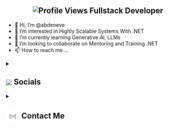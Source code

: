 

<h2 align="center">
  <img src="https://komarev.com/ghpvc/?username=abdeneve" alt="Profile Views">
  Fullstack Developer
</h2>

- 👋 Hi, I’m @abdeneve
- 👀 I’m interested in Highly Scalable Systems With .NET
- 🌱 I’m currently learning Generative AI, LLMs
- 💞️ I’m looking to collaborate on Mentoring and Training .NET
- 📫 How to reach me ...

<details>
  <summary><h2> <img align ='center' src='https://i.giphy.com/media/v1.Y2lkPTc5MGI3NjExaGtqdDdwN2oyNWJ4czlncHBkamJxaHcxYmVmcXY3a3I3MjRmYjBrbCZlcD12MV9pbnRlcm5hbF9naWZfYnlfaWQmY3Q9ZQ/kmUvauX8TMWg0OsqKW/giphy.gif' width ='37' /> Socials</h2></summary>

  <div style="display: flex; flex-direction: column; justify-content: center; align-items: center; ">
    <a href="https://github.com/abdeneve">
      <img align="center" src="https://github.com/abdeneve/abdeneve/blob/main/icons/Github.gif" width="70"/>
    </a>
    <a href="https://linkedin.com/in/abdeneve">
      <img align="center" src="https://github.com/abdeneve/abdeneve/blob/main/icons/Linkedin.gif" width="70"/>
    </a>
  </div>
</details>

<details>
  <summary><h2> <img align="center" src="https://github.com/abdeneve/abdeneve/blob/main/icons/Contact.gif" width="37"/> Contact Me</h2></summary>
  <p>
    <i>You can reach out to me via</i>
    <a href="mailto:abdeneve.salazar@gmail.com">
      <img align="center" src="https://github.com/abdeneve/abdeneve/blob/main/icons/Gmail.gif" width="100"/>
    </a>
  </p>
</details>

<!---
abdeneve/abdeneve is a ✨ special ✨ repository because its `README.md` (this file) appears on your GitHub profile.
You can click the Preview link to take a look at your changes.
--->
